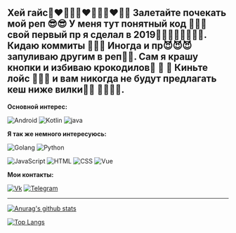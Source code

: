 ## Хей гайс👩‍❤‍💋‍👨👩‍❤‍💋‍👨👩‍❤‍💋‍👨 Залетайте почекать мой реп 😎😎 У меня тут понятный код 👀👀👀 свой первый пр я сделал в 2019☝🏼☝🏼☝🏼☝🏼. Кидаю коммиты 👻👻👻 Иногда и пр😈😈😈 запуливаю другим в реп👅👅. Сам я крашу кнопки и избиваю крокодилов🐊 🐊 🐊  Киньте лойс 🥰🥰🥰 и вам никогда не будут предлагать кеш ниже вилки👹👹 👿👿🤡🤡. 

__Основной интерес:__

![Android](https://img.shields.io/badge/Android-212121?style=flat-square&logo=android)
![Kotlin](https://img.shields.io/badge/Kotlin-F5F5F5?style=flat-square&logo=kotlin)
![java](https://img.shields.io/badge/java-FF6F00?style=flat-square&logo=java)

__Я так же немного интересуюсь:__

![Golang](https://img.shields.io/badge/Golang-b71c1c?style=flat-square&logo=go)
![Python](https://img.shields.io/badge/Python-84FFFF?style=flat-square&logo=python)

![JavaScript](https://img.shields.io/badge/JavaScript-090900?style=flat-square&logo=javascript)
![HTML](https://img.shields.io/badge/HTML-FF7043?style=flat-square&logo=HTML)
![CSS](https://img.shields.io/badge/CSS-512DA8?style=flat-square&logo=CSS)
![Vue](https://img.shields.io/badge/Vue-388E3C?style=flat-square&logo=Vue)

__Мои контакты:__

[![Vk](https://img.shields.io/badge/Vk-090900?style=for-the-badge&logo=Vk)](https://vk.com/maksim23okt)
[![Telegram](https://img.shields.io/badge/Telegram-090900?style=for-the-badge&logo=Telegram)](https://t.me/Podvorotof)

----

[![Anurag's github stats](https://github-readme-stats.vercel.app/api?username=maksim2355&show_icons=true)](https://github.com/maksim2355/github-readme-stats)

[![Top Langs](https://github-readme-stats.vercel.app/api/top-langs/?username=maksim2355&layout=compact&hide=python&langs_count=9)](https://github.com/maksim2355/github-readme-stats)
